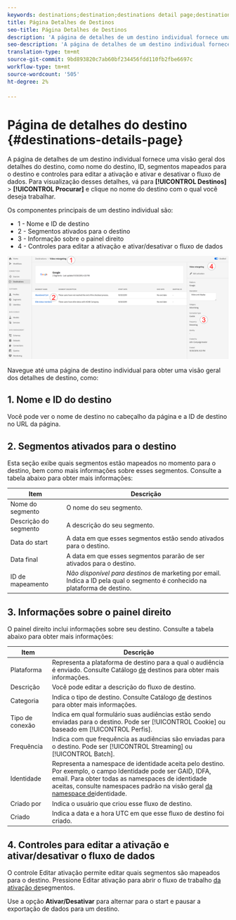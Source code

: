 ```yaml
---
keywords: destinations;destination;destinations detail page;destinations details page
title: Página Detalhes de Destinos
seo-title: Página Detalhes de Destinos
description: 'A página de detalhes de um destino individual fornece uma visão geral dos detalhes do destino, como nome do destino, ID, segmentos mapeados para o destino e controles para editar a ativação e ativar e desativar o fluxo de dados. '
seo-description: 'A página de detalhes de um destino individual fornece uma visão geral dos detalhes do destino, como nome do destino, ID, segmentos mapeados para o destino e controles para editar a ativação e ativar e desativar o fluxo de dados. '
translation-type: tm+mt
source-git-commit: 9bd893820c7ab60bf234456fdd110fb2fbe6697c
workflow-type: tm+mt
source-wordcount: '505'
ht-degree: 2%

---
```



# Página de detalhes do destino {#destinations-details-page}

A página de detalhes de um destino individual fornece uma visão geral dos detalhes do destino, como nome do destino, ID, segmentos mapeados para o destino e controles para editar a ativação e ativar e desativar o fluxo de dados. Para visualização desses detalhes, vá para **[!UICONTROL Destinos]** > **[!UICONTROL Procurar]** e clique no nome do destino com o qual você deseja trabalhar.

Os componentes principais de um destino individual são:

* 1 - Nome e ID de destino
* 2 - Segmentos ativados para o destino
* 3 - Informação sobre o painel direito
* 4 - Controles para editar a ativação e ativar/desativar o fluxo de dados

![Página de destinos numerada](/help/rtcdp/destinations/assets/destination-page-numbered.png)

Navegue até uma página de destino individual para obter uma visão geral dos detalhes de destino, como:

## 1. Nome e ID do destino

Você pode ver o nome de destino no cabeçalho da página e a ID de destino no URL da página.

## 2. Segmentos ativados para o destino

Esta seção exibe quais segmentos estão mapeados no momento para o destino, bem como mais informações sobre esses segmentos. Consulte a tabela abaixo para obter mais informações:

| Item | Descrição |
---------|----------|
| Nome do segmento | O nome do seu segmento. |
| Descrição do segmento | A descrição do seu segmento. |
| Data do start | A data em que esses segmentos estão sendo ativados para o destino. |
| Data final | A data em que esses segmentos pararão de ser ativados para o destino. |
| ID de mapeamento | *Não disponível para destinos* de marketing por email. Indica a ID pela qual o segmento é conhecido na plataforma de destino. |

## 3. Informações sobre o painel direito

O painel direito inclui informações sobre seu destino. Consulte a tabela abaixo para obter mais informações:

| Item | Descrição |
---------|----------|
| Plataforma | Representa a plataforma de destino para a qual o audiência é enviado. Consulte Catálogo [de](/help/rtcdp/destinations/destinations-catalog.md) destinos para obter mais informações. |
| Descrição | Você pode editar a descrição do fluxo de destino. |
| Categoria | Indica o tipo de destino. Consulte Catálogo [de](/help/rtcdp/destinations/destinations-catalog.md) destinos para obter mais informações. |
| Tipo de conexão | Indica em qual formulário suas audiências estão sendo enviadas para o destino. Pode ser [!UICONTROL Cookie] ou baseado em [!UICONTROL Perfis]. |
| Frequência | Indica com que frequência as audiências são enviadas para o destino. Pode ser [!UICONTROL Streaming] ou [!UICONTROL Batch]. |
| Identidade | Representa a namespace de identidade aceita pelo destino. Por exemplo, o campo Identidade pode ser GAID, IDFA, email. Para obter todas as namespaces de identidade aceitas, consulte namespaces padrão na visão geral [da namespace de](../../identity-service/namespaces.md)identidade. |
| Criado por | Indica o usuário que criou esse fluxo de destino. |
| Criado | Indica a data e a hora UTC em que esse fluxo de destino foi criado. |

## 4. Controles para editar a ativação e ativar/desativar o fluxo de dados

O controle Editar ativação permite editar quais segmentos são mapeados para o destino. Pressione Editar ativação para abrir o fluxo de trabalho [da ativação de](/help/rtcdp/destinations/activate-destinations.md)segmentos.

Use a opção **Ativar/Desativar** para alternar para o start e pausar a exportação de dados para um destino.